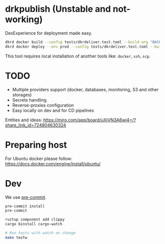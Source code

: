 # drkpublish (Unstable and not-working)

DexExperience for deployment made easy.

```bash
dkrd docker build --config tests/dkrdeliver.test.toml --build-arg "BACKEND_TAG=0.0.1"
dkrd docker deploy --env prod --config tests/dkrdeliver.test.toml --build-arg "BACKEND_TAG=0.0.1"
```

This tool requires local installation of another tools like: `docker`, `ssh`, `scp`.

# TODO

* Multiple providers support (docker, databases, monitoring, S3 and other storages)
* Secrets handling
* Reverse-proxies configuration
* Easy locally on dev and for CD pipelines

Entities and ideas: https://miro.com/app/board/uXjVN3A6wi4=/?share_link_id=724804630324

# Preparing host

For Ubuntu docker please follow: https://docs.docker.com/engine/install/ubuntu/

# Dev

We use [pre-commit](https://pre-commit.com/).

```bash
pre-commit install
pre-commit
```

```bash
rustup component add clippy
cargo binstall cargo-watch
```

```bash
# Run tests with watch on change
make testw
```
